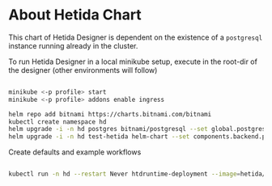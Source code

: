 # About Hetida Chart

This chart of Hetida Designer is dependent on the existence of a `postgresql` instance running already in the cluster.

To run Hetida Designer in a local minikube setup,
execute in the root-dir of the designer
(other environments will follow)

```bash

minikube <-p profile> start
minikube <-p profile> addons enable ingress

helm repo add bitnami https://charts.bitnami.com/bitnami
kubectl create namespace hd
helm upgrade -i -n hd postgres bitnami/postgresql --set global.postgresql.auth.postgresPassword=postgres
helm upgrade -i -n hd test-hetida helm-chart --set components.backend.postgresql.hetidaDbPassword="12345"

```

Create defaults and  example workflows

```bash

kubectl run -n hd --restart Never htdruntime-deployment --image=hetida/designer-runtime:0.6.19  --env "HETIDA_DESIGNER_BACKEND_API_URL=http://test-hetida-hetida-designer-backend:8080/api/" -- python -c "from hetdesrun.utils import post_components_from_directory, post_workflows_from_directory; post_components_from_directory('./components'); post_workflows_from_directory('./workflows'); post_workflows_from_directory('./workflows2')"

```
